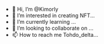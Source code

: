 - 👋 Hi, I’m @Kimorly
- 👀 I’m interested in creating NFT...
- 🌱 I’m currently learning ...
- 💞️ I’m looking to collaborate on ...
- 📫 How to reach me Tohdo_delta...

<!---
Kimorly/Kimorly is a ✨ special ✨ repository because its `README.md` (this file) appears on your GitHub profile.
You can click the Preview link to take a look at your changes.
--->
